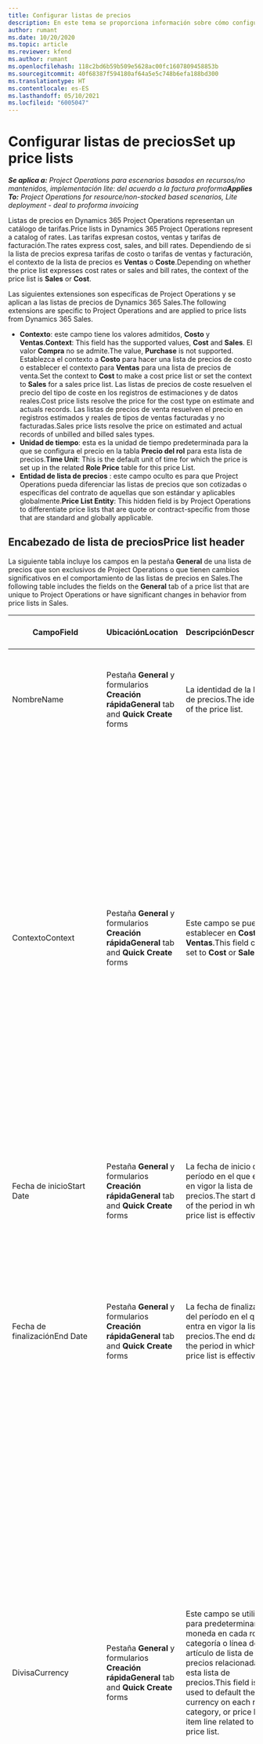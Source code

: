 ```yaml
---
title: Configurar listas de precios
description: En este tema se proporciona información sobre cómo configurar las listas de precios de costes y ventas.
author: rumant
ms.date: 10/20/2020
ms.topic: article
ms.reviewer: kfend
ms.author: rumant
ms.openlocfilehash: 118c2bd6b59b509e5628ac00fc1607809458853b
ms.sourcegitcommit: 40f68387f594180af64a5e5c748b6efa188bd300
ms.translationtype: HT
ms.contentlocale: es-ES
ms.lasthandoff: 05/10/2021
ms.locfileid: "6005047"
---
```

# <a name="set-up-price-lists"></a><span data-ttu-id="a6265-103">Configurar listas de precios</span><span class="sxs-lookup"><span data-stu-id="a6265-103">Set up price lists</span></span>

<span data-ttu-id="a6265-104">_**Se aplica a:** Project Operations para escenarios basados en recursos/no mantenidos, implementación lite: del acuerdo a la factura proforma_</span><span class="sxs-lookup"><span data-stu-id="a6265-104">_**Applies To:** Project Operations for resource/non-stocked based scenarios, Lite deployment - deal to proforma invoicing_</span></span>

<span data-ttu-id="a6265-105">Listas de precios en Dynamics 365 Project Operations representan un catálogo de tarifas.</span><span class="sxs-lookup"><span data-stu-id="a6265-105">Price lists in Dynamics 365 Project Operations represent a catalog of rates.</span></span> <span data-ttu-id="a6265-106">Las tarifas expresan costos, ventas y tarifas de facturación.</span><span class="sxs-lookup"><span data-stu-id="a6265-106">The rates express cost, sales, and bill rates.</span></span> <span data-ttu-id="a6265-107">Dependiendo de si la lista de precios expresa tarifas de costo o tarifas de ventas y facturación, el contexto de la lista de precios es **Ventas** o **Coste**.</span><span class="sxs-lookup"><span data-stu-id="a6265-107">Depending on whether the price list expresses cost rates or sales and bill rates, the context of the price list is **Sales** or **Cost**.</span></span>

<span data-ttu-id="a6265-108">Las siguientes extensiones son específicas de Project Operations y se aplican a las listas de precios de Dynamics 365 Sales.</span><span class="sxs-lookup"><span data-stu-id="a6265-108">The following extensions are specific to Project Operations and are applied to price lists from Dynamics 365 Sales.</span></span>

- <span data-ttu-id="a6265-109">**Contexto**: este campo tiene los valores admitidos, **Costo** y **Ventas**.</span><span class="sxs-lookup"><span data-stu-id="a6265-109">**Context**: This field has the supported values, **Cost** and **Sales**.</span></span> <span data-ttu-id="a6265-110">El valor **Compra** no se admite.</span><span class="sxs-lookup"><span data-stu-id="a6265-110">The value, **Purchase** is not supported.</span></span> <span data-ttu-id="a6265-111">Establezca el contexto a **Costo** para hacer una lista de precios de costo o establecer el contexto para **Ventas** para una lista de precios de venta.</span><span class="sxs-lookup"><span data-stu-id="a6265-111">Set the context to **Cost** to make a cost price list or set the context to **Sales** for a sales price list.</span></span> <span data-ttu-id="a6265-112">Las listas de precios de coste resuelven el precio del tipo de coste en los registros de estimaciones y de datos reales.</span><span class="sxs-lookup"><span data-stu-id="a6265-112">Cost price lists resolve the price for the cost type on estimate and actuals records.</span></span> <span data-ttu-id="a6265-113">Las listas de precios de venta resuelven el precio en registros estimados y reales de tipos de ventas facturadas y no facturadas.</span><span class="sxs-lookup"><span data-stu-id="a6265-113">Sales price lists resolve the price on estimated and actual records of unbilled and billed sales types.</span></span>
- <span data-ttu-id="a6265-114">**Unidad de tiempo**: esta es la unidad de tiempo predeterminada para la que se configura el precio en la tabla **Precio del rol** para esta lista de precios.</span><span class="sxs-lookup"><span data-stu-id="a6265-114">**Time Unit**: This is the default unit of time for which the price is set up in the related **Role Price** table for this price List.</span></span>
- <span data-ttu-id="a6265-115">**Entidad de lista de precios** : este campo oculto es para que Project Operations pueda diferenciar las listas de precios que son cotizadas o específicas del contrato de aquellas que son estándar y aplicables globalmente.</span><span class="sxs-lookup"><span data-stu-id="a6265-115">**Price List Entity**: This  hidden field is by Project Operations to differentiate price lists that are quote or contract-specific from those that are standard and globally applicable.</span></span>

## <a name="price-list-header"></a><span data-ttu-id="a6265-116">Encabezado de lista de precios</span><span class="sxs-lookup"><span data-stu-id="a6265-116">Price list header</span></span>

<span data-ttu-id="a6265-117">La siguiente tabla incluye los campos en la pestaña **General** de una lista de precios que son exclusivos de Project Operations o que tienen cambios significativos en el comportamiento de las listas de precios en Sales.</span><span class="sxs-lookup"><span data-stu-id="a6265-117">The following table includes the fields on the **General** tab of a price list that are unique to Project Operations or have significant changes in behavior from price lists in Sales.</span></span>

| <span data-ttu-id="a6265-118">Campo</span><span class="sxs-lookup"><span data-stu-id="a6265-118">Field</span></span> | <span data-ttu-id="a6265-119">Ubicación</span><span class="sxs-lookup"><span data-stu-id="a6265-119">Location</span></span> | <span data-ttu-id="a6265-120">Descripción</span><span class="sxs-lookup"><span data-stu-id="a6265-120">Description</span></span> | <span data-ttu-id="a6265-121">Impacto posterior</span><span class="sxs-lookup"><span data-stu-id="a6265-121">Downstream impact</span></span> |
| --- | --- | --- | --- |
| <span data-ttu-id="a6265-122">Nombre</span><span class="sxs-lookup"><span data-stu-id="a6265-122">Name</span></span> | <span data-ttu-id="a6265-123">Pestaña **General** y formularios **Creación rápida**</span><span class="sxs-lookup"><span data-stu-id="a6265-123">**General** tab and **Quick Create** forms</span></span> | <span data-ttu-id="a6265-124">La identidad de la lista de precios.</span><span class="sxs-lookup"><span data-stu-id="a6265-124">The identity of the price list.</span></span> | <span data-ttu-id="a6265-125">La lista de precios se muestra con este valor en todas las páginas de lista y opciones desplegables.</span><span class="sxs-lookup"><span data-stu-id="a6265-125">The price list is shown with this value on all list pages and drop-down options.</span></span>|
| <span data-ttu-id="a6265-126">Contexto</span><span class="sxs-lookup"><span data-stu-id="a6265-126">Context</span></span> | <span data-ttu-id="a6265-127">Pestaña **General** y formularios **Creación rápida**</span><span class="sxs-lookup"><span data-stu-id="a6265-127">**General** tab and **Quick Create** forms</span></span> | <span data-ttu-id="a6265-128">Este campo se puede establecer en **Coste** o **Ventas**.</span><span class="sxs-lookup"><span data-stu-id="a6265-128">This field can be set to **Cost** or **Sales**.</span></span> | <span data-ttu-id="a6265-129">Una lista de precios establecida en **Coste** se utiliza para buscar el precio de las estimaciones de costes y los costes reales.</span><span class="sxs-lookup"><span data-stu-id="a6265-129">A price list set to **Cost** is used to look up the price for cost estimates and cost actuals.</span></span> <span data-ttu-id="a6265-130">Una lista de precios establecida en **Ventas** se utiliza para buscar el precio de las estimaciones de ventas y las ventas reales.</span><span class="sxs-lookup"><span data-stu-id="a6265-130">A price list set to **Sales** is used to look up the price for sales estimates and sales actuals.</span></span> <span data-ttu-id="a6265-131">Solo las listas de precios que tienen el contexto establecido en **Ventas** se puede adjuntar a listas de precios de proyectos para clientes, cotizaciones de proyectos y contratos de proyectos.</span><span class="sxs-lookup"><span data-stu-id="a6265-131">Only price lists that have the context set to **Sales** can be attached to project price lists for customers, project quotes, and project contracts.</span></span> |
| <span data-ttu-id="a6265-132">Fecha de inicio</span><span class="sxs-lookup"><span data-stu-id="a6265-132">Start Date</span></span> | <span data-ttu-id="a6265-133">Pestaña **General** y formularios **Creación rápida**</span><span class="sxs-lookup"><span data-stu-id="a6265-133">**General** tab and **Quick Create** forms</span></span> | <span data-ttu-id="a6265-134">La fecha de inicio del período en el que entra en vigor la lista de precios.</span><span class="sxs-lookup"><span data-stu-id="a6265-134">The start date of the period in which is price list is effective.</span></span> | <span data-ttu-id="a6265-135">Con el campo **Fecha final**, este campo se utiliza para determinar qué lista de precios es aplicable para una determinada estimación o línea real.</span><span class="sxs-lookup"><span data-stu-id="a6265-135">With the **End Date** field, this field is used to determine which price list is applicable for a certain estimate or actual line.</span></span> |
| <span data-ttu-id="a6265-136">Fecha de finalización</span><span class="sxs-lookup"><span data-stu-id="a6265-136">End Date</span></span> | <span data-ttu-id="a6265-137">Pestaña **General** y formularios **Creación rápida**</span><span class="sxs-lookup"><span data-stu-id="a6265-137">**General** tab and **Quick Create** forms</span></span> | <span data-ttu-id="a6265-138">La fecha de finalización del período en el que entra en vigor la lista de precios.</span><span class="sxs-lookup"><span data-stu-id="a6265-138">The end date of the period in which is price list is effective.</span></span> | <span data-ttu-id="a6265-139">Con el campo **Fecha de inicio**, este campo se utiliza para determinar qué lista de precios es aplicable para una determinada estimación o línea real.</span><span class="sxs-lookup"><span data-stu-id="a6265-139">With the **Start Date** field, this field is used to determine which price list is applicable for a certain estimate or actual line.</span></span> |
| <span data-ttu-id="a6265-140">Divisa</span><span class="sxs-lookup"><span data-stu-id="a6265-140">Currency</span></span> | <span data-ttu-id="a6265-141">Pestaña **General** y formularios **Creación rápida**</span><span class="sxs-lookup"><span data-stu-id="a6265-141">**General** tab and **Quick Create** forms</span></span> | <span data-ttu-id="a6265-142">Este campo se utiliza para predeterminar la moneda en cada rol, categoría o línea de artículo de lista de precios relacionada con esta lista de precios.</span><span class="sxs-lookup"><span data-stu-id="a6265-142">This field is used to default the currency on each role, category, or price list item line related to this price list.</span></span> | <span data-ttu-id="a6265-143">En las listas de precios de **Ventas**, los roles, las categorías o las líneas de artículos de la lista de precios no se pueden crear en ninguna moneda que no sea esta.</span><span class="sxs-lookup"><span data-stu-id="a6265-143">On **Sales** price lists, roles, categories, or price list item lines can't be created in any currency other than this currency.</span></span> <span data-ttu-id="a6265-144">En la lista de precios de **Coste** puede crear una línea de precios de rol en cualquier moneda.</span><span class="sxs-lookup"><span data-stu-id="a6265-144">On **Cost** price lists, you can create a role price line in any currency.</span></span> <span data-ttu-id="a6265-145">La moneda definida aquí se utiliza por defecto.</span><span class="sxs-lookup"><span data-stu-id="a6265-145">The currency defined here is used as a default.</span></span> <span data-ttu-id="a6265-146">La configuración del usuario que está relacionada con los precios de los roles puede anular este valor para permitir la configuración de la tasa de coste de mano de obra en cualquier moneda.</span><span class="sxs-lookup"><span data-stu-id="a6265-146">The user setup that is related role prices can override this value to enable labor cost rate setup in any currency.</span></span> <span data-ttu-id="a6265-147">Las tasas de coste de la categoría y los costes de los artículos de la lista de precios se pueden configurar solo en la moneda definida aquí.</span><span class="sxs-lookup"><span data-stu-id="a6265-147">Category cost rates and price list item costs can be set up only in the currency defined here.</span></span> |
| <span data-ttu-id="a6265-148">Unidad de tiempo</span><span class="sxs-lookup"><span data-stu-id="a6265-148">Time Unit</span></span> | <span data-ttu-id="a6265-149">Pestaña **General** y formularios **Creación rápida**</span><span class="sxs-lookup"><span data-stu-id="a6265-149">**General** tab and **Quick Create** forms</span></span> | <span data-ttu-id="a6265-150">Este campo se utiliza para predeterminar la unidad de tiempo en cada línea de rol relacionada con esta lista de precios.</span><span class="sxs-lookup"><span data-stu-id="a6265-150">This field is used to default the time unit on each role line related to this price list.</span></span> | <span data-ttu-id="a6265-151">Este valor de campo solo se utiliza en la configuración de precio de función relacionada.</span><span class="sxs-lookup"><span data-stu-id="a6265-151">This field value is only used on related role price setup.</span></span> <span data-ttu-id="a6265-152">En la lista de precios de **Coste** y **Ventas** puede crear una línea de precios de rol en cualquier unidad de tiempo.</span><span class="sxs-lookup"><span data-stu-id="a6265-152">On **Cost** and **Sales** price lists, you can create a role price line in any unit of time.</span></span> <span data-ttu-id="a6265-153">La unidad de tiempo definida aquí se utiliza por defecto.</span><span class="sxs-lookup"><span data-stu-id="a6265-153">The time unit defined here is used as a default.</span></span> <span data-ttu-id="a6265-154">La configuración del usuario que está relacionada con los precios de los roles puede anular este valor para permitir la configuración de costes laborales y tasa de facturación en cualquier unidad de tiempo.</span><span class="sxs-lookup"><span data-stu-id="a6265-154">The user setup related role prices can override this value to enable labor cost and bill rate setup in any unit of time.</span></span> |
| <span data-ttu-id="a6265-155">Descripción</span><span class="sxs-lookup"><span data-stu-id="a6265-155">Description</span></span> | <span data-ttu-id="a6265-156">Pestaña **General** y formularios **Creación rápida**</span><span class="sxs-lookup"><span data-stu-id="a6265-156">**General** tab and **Quick Create** forms</span></span> | <span data-ttu-id="a6265-157">Este campo de texto le permite proporcionar una descripción de varias líneas de la lista de precios.</span><span class="sxs-lookup"><span data-stu-id="a6265-157">This text field allows you to provide a multi-line description of the price list.</span></span> | <span data-ttu-id="a6265-158">Este campo se muestra en las vistas **Asociado** sobre la lista de precios en varias entidades que tienen listas de precios relacionadas.</span><span class="sxs-lookup"><span data-stu-id="a6265-158">This field is shown in the **Associated** views on the price list in various entities that have related price lists.</span></span> |


[!INCLUDE[footer-include](../includes/footer-banner.md)]
